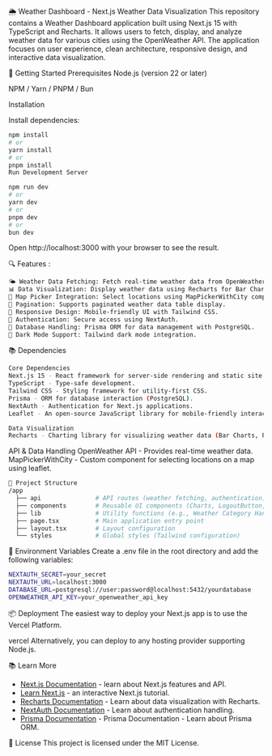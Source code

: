 🌦 Weather Dashboard - Next.js Weather Data Visualization
This repository contains a Weather Dashboard application built using Next.js 15 with TypeScript and Recharts. It allows users to fetch, display, and analyze weather data for various cities using the OpenWeather API. The application focuses on user experience, clean architecture, responsive design, and interactive data visualization.

🚀 Getting Started
Prerequisites
Node.js (version 22 or later)

NPM / Yarn / PNPM / Bun

Installation

Install dependencies:
```bash
npm install
# or
yarn install
# or
pnpm install
Run Development Server

npm run dev
# or
yarn dev
# or
pnpm dev
# or
bun dev
```

Open http://localhost:3000 with your browser to see the result.

🔍 Features :
```bash
🌤 Weather Data Fetching: Fetch real-time weather data from OpenWeather API.
📊 Data Visualization: Display weather data using Recharts for Bar Charts and Pie Charts.
📌 Map Picker Integration: Select locations using MapPickerWithCity component.
🔄 Pagination: Supports paginated weather data table display.
📱 Responsive Design: Mobile-friendly UI with Tailwind CSS.
🔑 Authentication: Secure access using NextAuth.
💾 Database Handling: Prisma ORM for data management with PostgreSQL.
🌈 Dark Mode Support: Tailwind dark mode integration.
```

📚 Dependencies
```bash
Core Dependencies
Next.js 15 - React framework for server-side rendering and static site generation.
TypeScript - Type-safe development.
Tailwind CSS - Styling framework for utility-first CSS.
Prisma - ORM for database interaction (PostgreSQL).
NextAuth - Authentication for Next.js applications.
Leaflet - An open-source JavaScript library for mobile-friendly interactive maps

Data Visualization
Recharts - Charting library for visualizing weather data (Bar Charts, Pie Charts).
```

API & Data Handling
OpenWeather API - Provides real-time weather data.
MapPickerWithCity - Custom component for selecting locations on a map using leaflet.

```bash
📁 Project Structure
/app
  ├── api               # API routes (weather fetching, authentication)
  ├── components        # Reusable UI components (Charts, LogoutButton, etc.)
  ├── lib               # Utility functions (e.g., Weather Category Handling)
  ├── page.tsx          # Main application entry point
  ├── layout.tsx        # Layout configuration
  └── styles            # Global styles (Tailwind configuration)
```

🌈 Environment Variables
Create a .env file in the root directory and add the following variables:
```bash
NEXTAUTH_SECRET=your_secret
NEXTAUTH_URL=localhost:3000
DATABASE_URL=postgresql://user:password@localhost:5432/yourdatabase
OPENWEATHER_API_KEY=your_openweather_api_key
```

📦 Deployment
The easiest way to deploy your Next.js app is to use the Vercel Platform.

vercel
Alternatively, you can deploy to any hosting provider supporting Node.js.

📚 Learn More
- [Next.js Documentation](https://nextjs.org/docs) - learn about Next.js features and API.
- [Learn Next.js](https://nextjs.org/learn) - an interactive Next.js tutorial.
- [Recharts Documentation](https://recharts.org/) - Learn about data visualization with Recharts.
- [NextAuth Documentation](https://next-auth.js.org/) - Learn about authentication handling.
- [Prisma Documentation](https://next-auth.js.org/) - Prisma Documentation - Learn about Prisma ORM.


📜 License
This project is licensed under the MIT License.